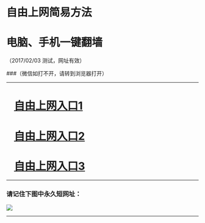 # 自由上网简易方法

# 电脑、手机一键翻墙

（2017/02/03 测试，网址有效）

###（微信如打不开，请转到浏览器打开）

***


# &nbsp;&nbsp; <a href="http://fqtz-1645.fqtz99.info/?t=911&?uid=1 " target="_blank">自由上网入口1</a>
# &nbsp;&nbsp; <a href="http://fqtz-1646.fqtz99.info/?t=16071&?uid=2 " target="_blank">自由上网入口2</a>
# &nbsp;&nbsp; <a href="https://github.com/ogate/ogate/blob/master/README.md?0125" target="_blank">自由上网入口3</a>
***

### 请记住下图中永久短网址：

<img src="https://fqtz-9999.fqtz99.info/pic/yjfq-20170119ok.png" /> 


***

